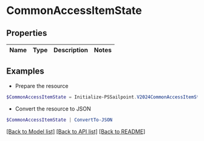# CommonAccessItemState
## Properties

Name | Type | Description | Notes
------------ | ------------- | ------------- | -------------

## Examples

- Prepare the resource
```powershell
$CommonAccessItemState = Initialize-PSSailpoint.V2024CommonAccessItemState 
```

- Convert the resource to JSON
```powershell
$CommonAccessItemState | ConvertTo-JSON
```

[[Back to Model list]](../README.md#documentation-for-models) [[Back to API list]](../README.md#documentation-for-api-endpoints) [[Back to README]](../README.md)

